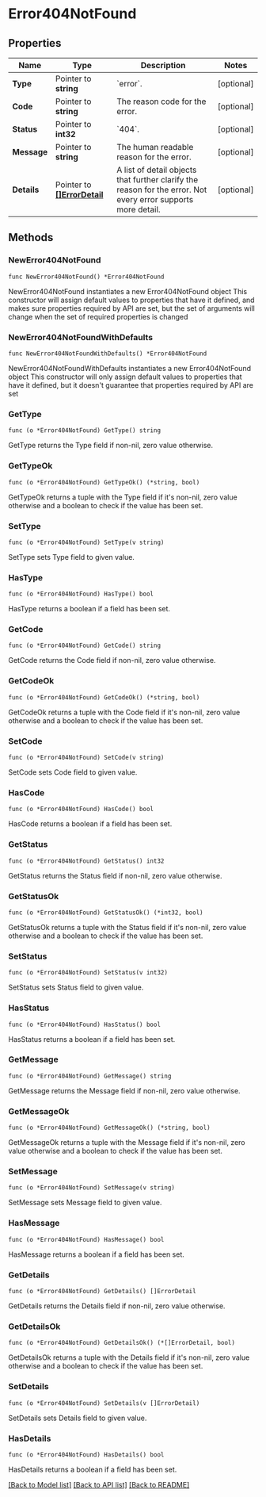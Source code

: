 # Error404NotFound

## Properties

Name | Type | Description | Notes
------------ | ------------- | ------------- | -------------
**Type** | Pointer to **string** | &#x60;error&#x60;. | [optional] 
**Code** | Pointer to **string** | The reason code for the error. | [optional] 
**Status** | Pointer to **int32** | &#x60;404&#x60;. | [optional] 
**Message** | Pointer to **string** | The human readable reason for the error. | [optional] 
**Details** | Pointer to [**[]ErrorDetail**](ErrorDetail.md) | A list of detail objects that further clarify the reason for the error. Not every error supports more detail. | [optional] 

## Methods

### NewError404NotFound

`func NewError404NotFound() *Error404NotFound`

NewError404NotFound instantiates a new Error404NotFound object
This constructor will assign default values to properties that have it defined,
and makes sure properties required by API are set, but the set of arguments
will change when the set of required properties is changed

### NewError404NotFoundWithDefaults

`func NewError404NotFoundWithDefaults() *Error404NotFound`

NewError404NotFoundWithDefaults instantiates a new Error404NotFound object
This constructor will only assign default values to properties that have it defined,
but it doesn't guarantee that properties required by API are set

### GetType

`func (o *Error404NotFound) GetType() string`

GetType returns the Type field if non-nil, zero value otherwise.

### GetTypeOk

`func (o *Error404NotFound) GetTypeOk() (*string, bool)`

GetTypeOk returns a tuple with the Type field if it's non-nil, zero value otherwise
and a boolean to check if the value has been set.

### SetType

`func (o *Error404NotFound) SetType(v string)`

SetType sets Type field to given value.

### HasType

`func (o *Error404NotFound) HasType() bool`

HasType returns a boolean if a field has been set.

### GetCode

`func (o *Error404NotFound) GetCode() string`

GetCode returns the Code field if non-nil, zero value otherwise.

### GetCodeOk

`func (o *Error404NotFound) GetCodeOk() (*string, bool)`

GetCodeOk returns a tuple with the Code field if it's non-nil, zero value otherwise
and a boolean to check if the value has been set.

### SetCode

`func (o *Error404NotFound) SetCode(v string)`

SetCode sets Code field to given value.

### HasCode

`func (o *Error404NotFound) HasCode() bool`

HasCode returns a boolean if a field has been set.

### GetStatus

`func (o *Error404NotFound) GetStatus() int32`

GetStatus returns the Status field if non-nil, zero value otherwise.

### GetStatusOk

`func (o *Error404NotFound) GetStatusOk() (*int32, bool)`

GetStatusOk returns a tuple with the Status field if it's non-nil, zero value otherwise
and a boolean to check if the value has been set.

### SetStatus

`func (o *Error404NotFound) SetStatus(v int32)`

SetStatus sets Status field to given value.

### HasStatus

`func (o *Error404NotFound) HasStatus() bool`

HasStatus returns a boolean if a field has been set.

### GetMessage

`func (o *Error404NotFound) GetMessage() string`

GetMessage returns the Message field if non-nil, zero value otherwise.

### GetMessageOk

`func (o *Error404NotFound) GetMessageOk() (*string, bool)`

GetMessageOk returns a tuple with the Message field if it's non-nil, zero value otherwise
and a boolean to check if the value has been set.

### SetMessage

`func (o *Error404NotFound) SetMessage(v string)`

SetMessage sets Message field to given value.

### HasMessage

`func (o *Error404NotFound) HasMessage() bool`

HasMessage returns a boolean if a field has been set.

### GetDetails

`func (o *Error404NotFound) GetDetails() []ErrorDetail`

GetDetails returns the Details field if non-nil, zero value otherwise.

### GetDetailsOk

`func (o *Error404NotFound) GetDetailsOk() (*[]ErrorDetail, bool)`

GetDetailsOk returns a tuple with the Details field if it's non-nil, zero value otherwise
and a boolean to check if the value has been set.

### SetDetails

`func (o *Error404NotFound) SetDetails(v []ErrorDetail)`

SetDetails sets Details field to given value.

### HasDetails

`func (o *Error404NotFound) HasDetails() bool`

HasDetails returns a boolean if a field has been set.


[[Back to Model list]](../README.md#documentation-for-models) [[Back to API list]](../README.md#documentation-for-api-endpoints) [[Back to README]](../README.md)


